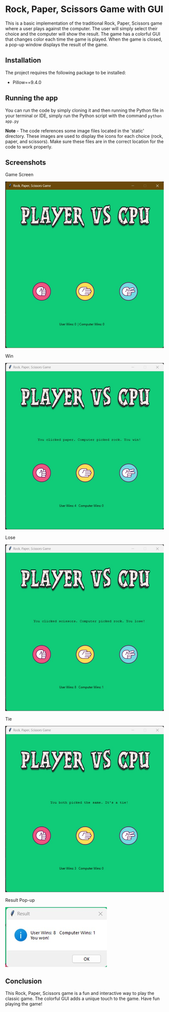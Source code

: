 
# Rock, Paper, Scissors Game with GUI

This is a basic implementation of the traditional Rock, Paper, Scissors game where a user plays against the computer. The user will simply select their choice and the computer will show the result. The game has a colorful GUI that changes color each time the game is played. When the game is closed, a pop-up window displays the result of the game.

## Installation

The project requires the following package to be installed:

- Pillow==9.4.0
## Running the app

You can run the code by simply cloning it and then running the Python file in your terminal or IDE, simply run the Python script with the command ``` python app.py ```

**Note** -
The code references some image files located in the 'static' directory. These images are used to display the icons for each choice (rock, paper, and scissors). Make sure these files are in the correct location for the code to work properly.
## Screenshots

Game Screen

![Game Screen](https://github.com/rv1281/Rock-Paper-Scissors-Game-with-GUI/blob/main/screenshots/Game.jpg)

Win

![Win](https://github.com/rv1281/Rock-Paper-Scissors-Game-with-GUI/blob/main/screenshots/Win.jpg)

Lose

![Lose](https://github.com/rv1281/Rock-Paper-Scissors-Game-with-GUI/blob/main/screenshots/Lose.jpg)

Tie

![Tie](https://github.com/rv1281/Rock-Paper-Scissors-Game-with-GUI/blob/main/screenshots/Tie.jpg)

Result Pop-up

![Result](https://github.com/rv1281/Rock-Paper-Scissors-Game-with-GUI/blob/main/screenshots/Result.jpg)


## Conclusion

This Rock, Paper, Scissors game is a fun and interactive way to play the classic game. The colorful GUI adds a unique touch to the game. Have fun playing the game!